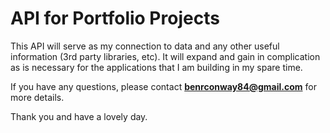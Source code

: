 # API for Portfolio Projects

This API will serve as my connection to data and any other useful information (3rd party libraries, etc). It will expand and gain in complication as is necessary for the applications that I am building in my spare time.

If you have any questions, please contact **benrconway84@gmail.com** for more details.

Thank you and have a lovely day.
